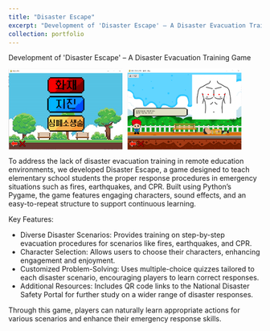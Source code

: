 ```yaml
---
title: "Disaster Escape"
excerpt: "Development of 'Disaster Escape' – A Disaster Evacuation Training Game"
collection: portfolio
---
```


Development of 'Disaster Escape' – A Disaster Evacuation Training Game

<div style="display: flex; gap: 10px;">
  <img src="/images/DE-1.png" alt="Disaster Escape Screenshot 1" width="45%"/>
  <img src="/images/DE-2.png" alt="Disaster Escape Screenshot 2" width="45%"/>
</div>

To address the lack of disaster evacuation training in remote education environments, we developed Disaster Escape, a game designed to teach elementary school students the proper response procedures in emergency situations such as fires, earthquakes, and CPR. Built using Python’s Pygame, the game features engaging characters, sound effects, and an easy-to-repeat structure to support continuous learning.

Key Features:

- Diverse Disaster Scenarios: Provides training on step-by-step evacuation procedures for scenarios like fires, earthquakes, and CPR.
- Character Selection: Allows users to choose their characters, enhancing engagement and enjoyment.
- Customized Problem-Solving: Uses multiple-choice quizzes tailored to each disaster scenario, encouraging players to learn correct responses.
- Additional Resources: Includes QR code links to the National Disaster Safety Portal for further study on a wider range of disaster responses.

Through this game, players can naturally learn appropriate actions for various scenarios and enhance their emergency response skills.
